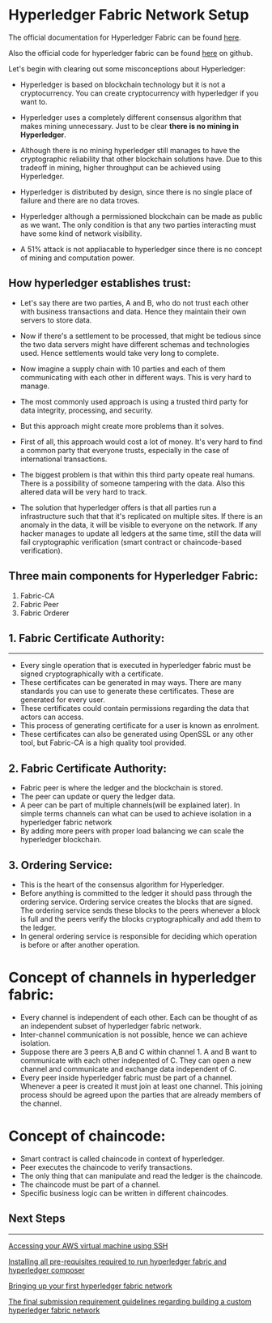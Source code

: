 # Hyperledger Fabric Network Setup

The official documentation for Hyperledger Fabric can be found [here](https://hyperledger-fabric.readthedocs.io/en/release-1.3/).

Also the official code for hyperledger fabric can be found [here](https://github.com/hyperledger/fabric) on github.

Let's begin with clearing out some misconceptions about Hyperledger:

- Hyperledger is based on blockchain technology but it is not a cryptocurrency. You can create cryptocurrency with hyperledger if you want to.

- Hyperledger uses a completely different consensus algorithm that makes mining unnecessary. Just to be clear **there is no mining in Hyperledger**.

- Although there is no mining hyperledger still manages to have the cryptographic reliability that other blockchain solutions have. Due to this tradeoff in mining, higher throughput can be achieved using Hyperledger.

- Hyperledger is distributed by design, since there is no single place of failure and there are no data troves.

- Hyperledger although a permissioned blockchain can be made as public as we want. The only condition is that any two parties interacting must have some kind of network visibility.

- A 51% attack is not appliacable to hyperledger since there is no concept of mining and computation power.

How hyperledger establishes trust:
----------------------

- Let's say there are two parties, A and B, who do not trust each other with business transactions and data. Hence they maintain their own servers to store data.

- Now if there's a settlement to be processed, that might be tedious since the two data servers might have different schemas and technologies used. Hence settlements would take very long to complete.

- Now imagine a supply chain with 10 parties and each of them communicating with each other in different ways. This is very hard to manage.

- The most commonly used approach is using a trusted third party for data integrity, processing, and security.

- But this approach might create more problems than it solves.

- First of all, this approach would cost a lot of money. It's very hard to find a common party that everyone trusts, especially in the case of international transactions.

- The biggest problem is that within this third party opeate real humans. There is a possibility of someone tampering with the data. Also this altered data will be very hard to track.

- The solution that hyperledger offers is that all parties run a infrastructure such that that it's replicated on multiple sites. If there is an anomaly in the data, it will be visible to everyone on the network. If any hacker manages to update all ledgers at the same time, still the data will fail cryptographic verification (smart contract or chaincode-based verification).

Three main components for Hyperledger Fabric:
---------------------
1. Fabric-CA
2. Fabric Peer
3. Fabric Orderer

## 1. Fabric Certificate Authority:
--------------------
- Every single operation that is executed in hyperledger fabric must be signed cryptographically with a certificate.
- These certificates can be generated in may ways.
There are many standards you can use to generate these certificates. These are generated for every user.
- These certificates could contain permissions regarding the data that actors can access.
- This process of generating certificate for a user is known as enrolment.
- These certificates can also be generated using OpenSSL or any other tool, but Fabric-CA is a high quality tool provided.

## 2. Fabric Certificate Authority:
- Fabric peer is where the ledger and the blockchain is stored.
- The peer can update or query the ledger data. 
- A peer can be part of multiple channels(will be explained later). In simple terms channels can what can be used to achieve isolation in a hyperledger fabric network
- By adding more peers with proper load balancing we can scale the hyperledger blockchain.

## 3. Ordering Service:
- This is the heart of the consensus algorithm for Hyperledger.
- Before anything is committed to the ledger it should pass through the ordering service. Ordering service creates the blocks that are signed. The ordering service sends these blocks to the peers whenever a block is full and the peers verify the blocks cryptographically and add them to the ledger.
- In general ordering service is responsible for deciding which operation is before or after another operation.

# Concept of channels in hyperledger fabric:

- Every channel is independent of each other. Each can be thought of as an independent subset of hyperledger fabric network.
- Inter-channel communication is not possible, hence we can achieve isolation.
- Suppose there are 3 peers A,B and C within channel 1. A and B want to communicate with each other indepented of C. They can open a new channel and communicate and exchange data independent of C.
- Every peer inside hyperledger fabric must be part of a channel. Whenever a peer is created it must join at least one channel. This joining process should be agreed upon the parties that are already members of the channel.

# Concept of chaincode:

- Smart contract is called chaincode in context of hyperledger.
- Peer executes the chaincode to verify transactions.
- The only thing that can manipulate and read the ledger is the chaincode.
- The chaincode must be part of a channel.
- Specific business logic can be written in different chaincodes.

## Next Steps
--------------------

[Accessing your AWS virtual machine using SSH](ssh_instruction.md)


[Installing all pre-requisites required to run hyperledger fabric and hyperledger composer](prereqs.md)

[Bringing up your first hyperledger fabric network](walkthrough.md)

[The final submission requirement guidelines regarding building a custom hyperledger fabric network](custom_network.md)

